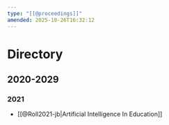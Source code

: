 ```yaml
---
type: "[[@proceedings]]"
amended: 2025-10-26T16:32:12
---
```


# Directory
## 2020-2029
### 2021
- [[@Roll2021-jb|Artificial Intelligence In Education]]
